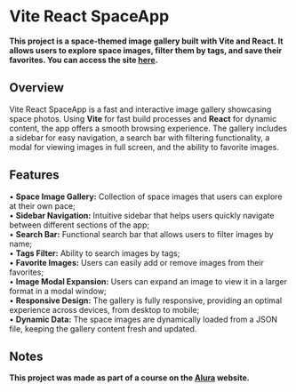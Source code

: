 # Vite React SpaceApp
**This project is a space-themed image gallery built with Vite and React. It allows users to explore space images, filter them by tags, and save their favorites. You can access the site [here](https://vite-react-spaceapp.vercel.app).**

## Overview
Vite React SpaceApp is a fast and interactive image gallery showcasing space photos. Using **Vite** for fast build processes and **React** for dynamic content, the app offers a smooth browsing experience. The gallery includes a sidebar for easy navigation, a search bar with filtering functionality, a modal for viewing images in full screen, and the ability to favorite images.

## Features
• **Space Image Gallery:** Collection of space images that users can explore at their own pace;<br>
• **Sidebar Navigation:** Intuitive sidebar that helps users quickly navigate between different sections of the app;<br>
• **Search Bar:** Functional search bar that allows users to filter images by name;<br>
• **Tags Filter:** Ability to search images by tags;<br>
• **Favorite Images:** Users can easily add or remove images from their favorites;<br>
• **Image Modal Expansion:** Users can expand an image to view it in a larger format in a modal window;<br>
• **Responsive Design:** The gallery is fully responsive, providing an optimal experience across devices, from desktop to mobile;<br>
• **Dynamic Data:** The space images are dynamically loaded from a JSON file, keeping the gallery content fresh and updated.

## Notes
**This project was made as part of a course on the [Alura](https://www.alura.com.br/) website.**
